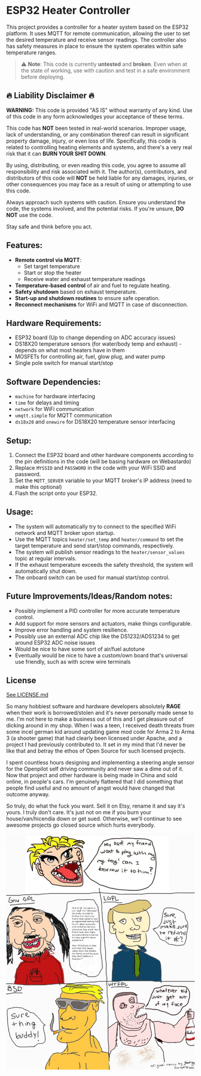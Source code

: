# ESP32 Heater Controller

This project provides a controller for a heater system based on the ESP32 platform. It uses MQTT for remote communication, allowing the user to set the desired temperature and receive sensor readings. The controller also has safety measures in place to ensure the system operates within safe temperature ranges.

> :warning: **Note**: This code is currently **untested** and **broken**. Even when at the state of working, use with caution and test in a safe environment before deploying.

## :fire: Liability Disclaimer :fire:

**WARNING:** This code is provided "AS IS" without warranty of any kind. Use of this code in any form acknowledges your acceptance of these terms.

This code has **NOT** been tested in real-world scenarios. Improper usage, lack of understanding, or any combination thereof can result in significant property damage, injury, or even loss of life. Specifically, this code is related to controlling heating elements and systems, and there's a very real risk that it can **BURN YOUR SHIT DOWN**.

By using, distributing, or even reading this code, you agree to assume all responsibility and risk associated with it. The author(s), contributors, and distributors of this code will **NOT** be held liable for any damages, injuries, or other consequences you may face as a result of using or attempting to use this code.

Always approach such systems with caution. Ensure you understand the code, the systems involved, and the potential risks. If you're unsure, **DO NOT** use the code.

Stay safe and think before you act.

## Features:

- **Remote control via MQTT**:
  - Set target temperature
  - Start or stop the heater
  - Receive water and exhaust temperature readings
- **Temperature-based control** of air and fuel to regulate heating.
- **Safety shutdown** based on exhaust temperature.
- **Start-up and shutdown routines** to ensure safe operation.
- **Reconnect mechanisms** for WiFi and MQTT in case of disconnection.

## Hardware Requirements:

- ESP32 board (Up to change depending on ADC accuracy issues)
- DS18X20 temperature sensors (for water/body temp and exhaust) - depends on what most heaters have in them
- MOSFETs for controlling air, fuel, glow plug, and water pump
- Single pole switch for manual start/stop

## Software Dependencies:

- `machine` for hardware interfacing
- `time` for delays and timing
- `network` for WiFi communication
- `umqtt.simple` for MQTT communication
- `ds18x20` and `onewire` for DS18X20 temperature sensor interfacing

## Setup:

1. Connect the ESP32 board and other hardware components according to the pin definitions in the code (will be basing hardware on Webastardo)
2. Replace `MYSSID` and `PASSWORD` in the code with your WiFi SSID and password.
3. Set the `MQTT_SERVER` variable to your MQTT broker's IP address (need to make this optional)
4. Flash the script onto your ESP32.

## Usage:

- The system will automatically try to connect to the specified WiFi network and MQTT broker upon startup.
- Use the MQTT topics `heater/set_temp` and `heater/command` to set the target temperature and send start/stop commands, respectively.
- The system will publish sensor readings to the `heater/sensor_values` topic at regular intervals.
- If the exhaust temperature exceeds the safety threshold, the system will automatically shut down.
- The onboard switch can be used for manual start/stop control.

## Future Improvements/Ideas/Random notes:

- Possibly implement a PID controller for more accurate temperature control.
- Add support for more sensors and actuators, make things configurable.
- Improve error handling and system resilience.
- Possibly use an external ADC chip like the DS1232/ADS1234 to get around ESP32 ADC noise issues
- Would be nice to have some sort of air/fuel autotune
- Eventually would be nice to have a custom/own board that's universal use friendly, such as with screw wire terminals

## License
[See LICENSE.md](./LICENSE.md)

So many hobbiest software and hardware developers absolutely **RAGE** when their work is borrowed/stolen and it's never personally made sense to me. I'm not here to make a business out of this and I get pleasure out of dicking around in my shop. When I was a teen, I received death threats from some incel german kid around updating game mod code for Arma 2 to Arma 3 (a shooter game) that had clearly been licensed under Apache, and a project I had previously contributed to. It set in my mind that I'd never be like that and betray the ethos of Open Source for such licensed projects.

I spent countless hours designing and implementing a steering angle sensor for the Openpilot self driving community and never saw a dime out of it. Now that project and other hardware is being made in China and sold online, in people's cars. I'm genuinely flattered that I did something that people find useful and no amount of angst would have changed that outcome anyway.

So truly, do what the fuck you want. Sell it on Etsy, rename it and say it's yours. I truly don't care. It's just not on me if you burn your house/van/hicendia down or get sued. Otherwise, we'll continue to see awesome projects go closed source which hurts everybody.

![WTFPL Image](./wtfpl.jpg)
